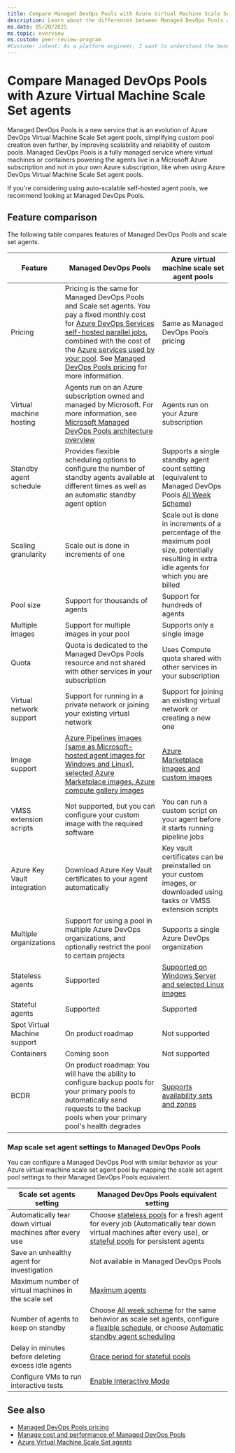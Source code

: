 ```yaml
---
title: Compare Managed DevOps Pools with Azure Virtual Machine Scale Set agents
description: Learn about the differences between Managed DevOps Pools and Azure Virtual Machine Scale Set agents.
ms.date: 05/20/2025
ms.topic: overview
ms.custom: peer-review-program
#Customer intent: As a platform engineer, I want to understand the benefits of using Managed DevOps Pools over Azure Virtual Machine Scale Set agents.
---
```


# Compare Managed DevOps Pools with Azure Virtual Machine Scale Set agents

Managed DevOps Pools is a new service that is an evolution of Azure DevOps Virtual Machine Scale Set agent pools, simplifying custom pool creation even further, by improving scalability and reliability of custom pools. Managed DevOps Pools is a fully managed service where virtual machines or containers powering the agents live in a Microsoft Azure subscription and not in your own Azure subscription, like when using Azure DevOps Virtual Machine Scale Set agent pools.

If you're considering using auto-scalable self-hosted agent pools, we recommend looking at Managed DevOps Pools.


## Feature comparison

The following table compares features of Managed DevOps Pools and scale set agents.

| Feature | Managed DevOps Pools | Azure virtual machine scale set agent pools |
|---------|----------------------|------------------|
| Pricing | Pricing is the same for Managed DevOps Pools and Scale set agents. You pay a fixed monthly cost for [Azure DevOps Services self-hosted parallel jobs](./pricing.md#azure-devops-services-parallel-job-pricing), combined with the cost of the [Azure services used by your pool](./pricing.md#azure-services-pricing). See [Managed DevOps Pools pricing](./pricing.md) for more information. | Same as Managed DevOps Pools pricing |
| Virtual machine hosting | Agents run on an Azure subscription owned and managed by Microsoft. For more information, see [Microsoft Managed DevOps Pools architecture overview](./architecture-overview.md) | Agents run on your Azure subscription |
| Standby agent schedule | Provides flexible scheduling options to configure the number of standby agents available at different times as well as an automatic standby agent option | Supports a single standby agent count setting (equivalent to Managed DevOps Pools [All Week Scheme](./configure-scaling.md#all-week-scheme)) |
| Scaling granularity | Scale out is done in increments of one | Scale out is done in increments of a percentage of the maximum pool size, potentially resulting in extra idle agents for which you are billed |
| Pool size | Support for thousands of agents | Support for hundreds of agents |
| Multiple images | Support for multiple images in your pool | Supports only a single image |
| Quota | Quota is dedicated to the Managed DevOps Pools resource and not shared with other services in your subscription | Uses Compute quota shared with other services in your subscription |
| Virtual network support | Support for running in a private network or joining your existing virtual network | Support for joining an existing virtual network or creating a new one |
| Image support | [Azure Pipelines images (same as Microsoft-hosted agent images for Windows and Linux)](./configure-images.md#azure-pipelines-images), [selected Azure Marketplace images, Azure compute gallery images](./configure-images.md) | [Azure Marketplace images and custom images](/azure/devops/pipelines/agents/scale-set-agents#create-the-scale-set) |
| VMSS extension scripts | Not supported, but you can configure your custom image with the required software | You can run a custom script on your agent before it starts running pipeline jobs |
| Azure Key Vault integration | Download Azure Key Vault certificates to your agent automatically | Key vault certificates can be preinstalled on your custom images, or downloaded using tasks or VMSS extension scripts |
| Multiple organizations | Support for using a pool in multiple Azure DevOps organizations, and optionally restrict the pool to certain projects | Supports a single Azure DevOps organization |
| Stateless agents | Supported | [Supported on Windows Server and selected Linux images](/azure/devops/pipelines/agents/scale-set-agents#you-check-the-option-to-automatically-tear-down-virtual-machines-after-every-use-for-the-agent-pool-but-you-see-that-the-vms-arent-re-imaging-as-they-should-and-just-pick-up-new-jobs-as-theyre-queued) |
| Stateful agents | Supported | Supported |
| Spot Virtual Machine support | On product roadmap | Not supported |
| Containers | Coming soon | Not supported |
| BCDR | On product roadmap: You will have the ability to configure backup pools for your primary pools to automatically send requests to the backup pools when your primary pool's health degrades | [Supports availability sets and zones](/azure/virtual-machine-scale-sets/virtual-machine-scale-sets-faq#do-scale-sets-work-with-azure-availability-sets-) |

### Map scale set agent settings to Managed DevOps Pools

You can configure a Managed DevOps Pool with similar behavior as your Azure virtual machine scale set agent pool by mapping the scale set agent pool settings to their Managed DevOps Pools equivalent.

| Scale set agents setting | Managed DevOps Pools equivalent setting |
|------------------|----------------------|
| Automatically tear down virtual machines after every use | Choose [stateless pools](./configure-scaling.md#stateless-pools) for a fresh agent for every job (Automatically tear down virtual machines after every use), or [stateful pools](./configure-scaling.md#stateful-pools) for persistent agents |
| Save an unhealthy agent for investigation | Not available in Managed DevOps Pools |
| Maximum number of virtual machines in the scale set | [Maximum agents](./configure-pool-settings.md#maximum-agents) |
| Number of agents to keep on standby | Choose [All week scheme](./configure-scaling.md#all-week-scheme) for the same behavior as scale set agents, configure a [flexible schedule](./configure-scaling.md#manual), or choose [Automatic standby agent scheduling](./configure-scaling.md#automatic) |
| Delay in minutes before deleting excess idle agents | [Grace period for stateful pools](./configure-scaling.md#stateful-pools) |
| Configure VMs to run interactive tests | [Enable Interactive Mode](./configure-security.md#configure-interactive-mode) |

## See also

* [Managed DevOps Pools pricing](./pricing.md)
* [Manage cost and performance of Managed DevOps Pools](./manage-costs.md)
* [Azure Virtual Machine Scale Set agents](../pipelines/agents/scale-set-agents.md)
